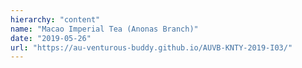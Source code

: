 ```yaml
---
hierarchy: "content"
name: "Macao Imperial Tea (Anonas Branch)"
date: "2019-05-26"
url: "https://au-venturous-buddy.github.io/AUVB-KNTY-2019-I03/"
---
```

